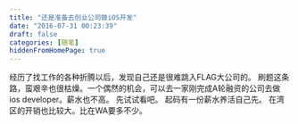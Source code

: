 ```yaml
---
title: "还是准备去创业公司做iOS开发"
date: "2016-07-31 00:23:39"
draft: false
categories: [随笔]
hiddenFromHomePage: true
---
```

经历了找工作的各种折腾以后，发现自己还是很难跳入FLAG大公司的。 刷题这条路，蛮艰辛也很枯燥。一个偶然的机会，可以去一家刚完成A轮融资的公司去做ios developer。薪水也不高。 先试试看吧。 起码有一份薪水养活自己先。 在湾区的开销也比较大。比在WA要多不少。
